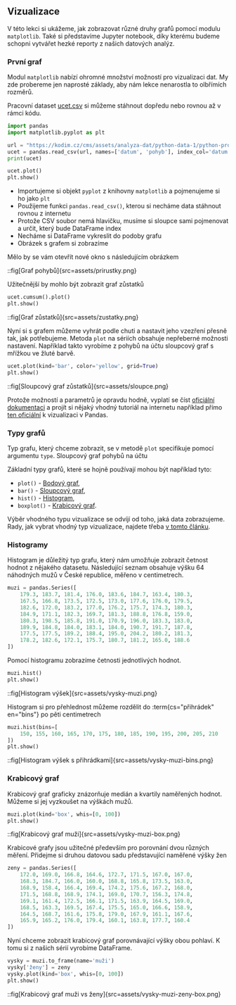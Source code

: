 ## Vizualizace
V této lekci si ukážeme, jak zobrazovat různé druhy grafů pomocí modulu `matplotlib`. Také si představíme Jupyter notebook, díky kterému budeme schopni vytvářet hezké reporty z našich datových analýz.

### První graf

Modul `matplotlib` nabízí ohromné množství možností pro vizualizaci dat. My zde probereme jen naprosté základy, aby nám lekce nenarostla to olbřímích rozměrů.

Pracovní dataset [ucet.csv](assets/ucet.csv) si můžeme stáhnout dopředu nebo rovnou až v rámci kódu.

```py
import pandas
import matplotlib.pyplot as plt

url = "https://kodim.cz/cms/assets/analyza-dat/python-data-1/python-pro-data-1/vizualizace/vizualizace/ucet.csv"
ucet = pandas.read_csv(url, names=['datum', 'pohyb'], index_col='datum')
print(ucet)

ucet.plot()
plt.show()
```

* Importujeme si objekt `pyplot` z knihovny `matplotlib` a pojmenujeme si ho jako `plt`
* Použijeme funkci `pandas.read_csv()`, kterou si necháme data stáhnout rovnou z internetu
* Protože CSV soubor nemá hlavičku, musíme si sloupce sami pojmenovat a určit, který bude DataFrame index
* Necháme si DataFrame vykreslit do podoby grafu
* Obrázek s grafem si zobrazíme

Mělo by se vám otevřít nové okno s následujícím obrázkem

::fig[Graf pohybů]{src=assets/prirustky.png}

Užitečnější by mohlo být zobrazit graf zůstatků

```py
ucet.cumsum().plot()
plt.show()
```

::fig[Graf zůstatků]{src=assets/zustatky.png}

Nyní si s grafem můžeme vyhrát podle chuti a nastavit jeho vzezření přesně tak, jak potřebujeme. Metoda `plot` na sériích obsahuje nepřeberné možnosti nastavení. Například takto vyrobíme z pohybů na účtu sloupcový graf s mřížkou ve žluté barvě.

```py
ucet.plot(kind='bar', color='yellow', grid=True)
plt.show()
```

::fig[Sloupcový graf zůstatků]{src=assets/sloupce.png}

Protože možností a parametrů je opravdu hodně, vyplatí se číst [oficiální dokumentaci](https://pandas.pydata.org/pandas-docs/stable/reference/api/pandas.Series.plot.html) a projít si nějaký vhodný tutoriál na internetu například přímo [ten oficiální](https://pandas.pydata.org/pandas-docs/stable/user_guide/visualization.html) k vizualizaci v Pandas.

### Typy grafů

Typ grafu, který chceme zobrazit, se v metodě `plot` specifikuje pomocí argumentu `type`. Sloupcový graf pohybů na účtu

Základní typy grafů, které se hojně používají mohou být například tyto:


- `plot()` - [Bodový graf](https://matplotlib.org/api/_as_gen/matplotlib.pyplot.plot.html),
- `bar()` - [Sloupcový graf](https://matplotlib.org/api/_as_gen/matplotlib.pyplot.bar.html),
- `hist()` - [Histogram](https://matplotlib.org/api/_as_gen/matplotlib.pyplot.hist.html),
- `boxplot()` - [Krabicový graf](https://matplotlib.org/api/_as_gen/matplotlib.pyplot.boxplot.html).

Výběr vhodného typu vizualizace se odvíjí od toho, jaká data zobrazujeme. Rady, jak vybrat vhodný typ vizualizace, najdete třeba [v tomto článku](https://blog.hubspot.com/marketing/types-of-graphs-for-data-visualization).

### Histogramy

Histogram je důležitý typ grafu, který nám umožňuje zobrazit četnost hodnot z nějakého datasetu. Následující seznam obsahuje výšku 64 náhodných mužů v České republice, měřeno v centimetrech.

```py
muzi = pandas.Series([
    179.3, 183.7, 181.4, 176.0, 183.6, 184.7, 163.4, 180.3,
    167.5, 166.8, 173.5, 172.5, 173.0, 177.6, 176.0, 179.5,
    182.6, 172.0, 183.2, 177.0, 176.2, 175.7, 174.3, 180.3,
    184.9, 171.1, 182.3, 169.7, 181.3, 188.8, 176.8, 159.0,
    180.3, 198.5, 185.8, 191.0, 170.9, 196.0, 183.3, 183.0,
    189.9, 184.8, 184.0, 183.1, 184.0, 190.7, 191.7, 187.8,
    177.5, 177.5, 189.2, 188.4, 195.0, 204.2, 180.2, 181.3,
    178.2, 182.6, 172.1, 175.7, 180.7, 181.2, 165.0, 188.6
])
```

Pomocí histogramu zobrazíme četnosti jednotlivých hodnot.

```py
muzi.hist()
plt.show()
```

::fig[Histogram výšek]{src=assets/vysky-muzi.png}

Histogram si pro přehlednost můžeme rozdělit do :term{cs="přihrádek" en="bins"} po pěti centimetrech

```py
muzi.hist(bins=[
    150, 155, 160, 165, 170, 175, 180, 185, 190, 195, 200, 205, 210
])
plt.show()
```

::fig[Histogram výšek s přihrádkami]{src=assets/vysky-muzi-bins.png}

### Krabicový graf

Krabicový graf graficky znázorňuje medián a kvartily naměřených hodnot. Můžeme si jej vyzkoušet na výškách mužů.

```py
muzi.plot(kind='box', whis=[0, 100])
plt.show()
```

::fig[Krabicový graf muži]{src=assets/vysky-muzi-box.png}

Krabicové grafy jsou užitečné především pro porovnání dvou různých měření. Přidejme si druhou datovou sadu představující naměřené výšky žen

```py
zeny = pandas.Series([
    172.0, 169.0, 166.8, 164.6, 172.7, 171.5, 167.0, 167.0,
    168.3, 184.7, 166.0, 160.0, 168.8, 165.8, 173.5, 163.0,
    168.9, 158.4, 166.4, 169.4, 174.2, 175.6, 167.2, 168.0,
    171.5, 168.8, 168.9, 174.1, 169.0, 170.7, 156.3, 174.8,
    169.1, 161.4, 172.5, 166.1, 171.5, 163.9, 164.5, 169.0,
    168.5, 163.3, 169.5, 167.4, 175.5, 165.0, 166.6, 158.9,
    164.5, 168.7, 161.6, 175.8, 179.0, 167.9, 161.1, 167.6,
    165.9, 165.2, 176.0, 179.4, 160.1, 163.8, 177.7, 160.4
])
```

Nyní chceme zobrazit krabicový graf porovnávající výšky obou pohlaví. K tomu si z našich sérií vyrobíme DataFrame.

```py
vysky = muzi.to_frame(name='muži')
vysky['ženy'] = zeny
vysky.plot(kind='box', whis=[0, 100])
plt.show()
```

::fig[Krabicový graf muži vs ženy]{src=assets/vysky-muzi-zeny-box.png}

